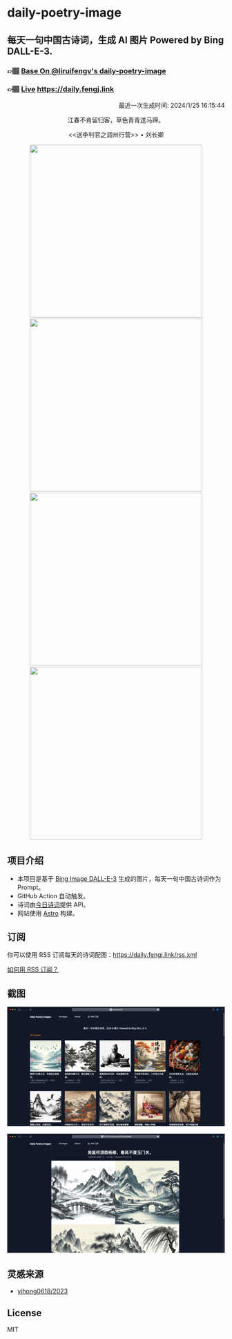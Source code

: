 
# daily-poetry-image

## 每天一句中国古诗词，生成 AI 图片 Powered by Bing DALL-E-3.

### 👉🏽 [Base On @liruifengv's daily-poetry-image](https://github.com/liruifengv/daily-poetry-image)

### 👉🏽 [Live](https://daily.fengj.link) https://daily.fengj.link

<p align="right">
  最近一次生成时间: 2024/1/25 16:15:44
</p>
<p align="center">
江春不肯留归客，草色青青送马蹄。
</p>
<p align="center">
<<送李判官之润州行营>> • 刘长卿
</p>
<p align="center">
<img src="https://tse2.mm.bing.net/th/id/OIG.kedroxvb2f1zGAYhHSHD" height="400" width="400" />
<img src="https://tse3.mm.bing.net/th/id/OIG.96D98YahcoFZGzkqPdIK" height="400" width="400" />
<img src="https://tse1.mm.bing.net/th/id/OIG.w.9mF3hUM02tEhAoskQc" height="400" width="400" />
<img src="https://tse2.mm.bing.net/th/id/OIG.CXWvKWbg192N0DicUNJf" height="400" width="400" />
</p>

## 项目介绍

-   本项目是基于 [Bing Image DALL-E-3](https://www.bing.com/images/create) 生成的图片，每天一句中国古诗词作为 Prompt。
-   GitHub Action 自动触发。
-   诗词由[今日诗词](https://www.jinrishici.com/)提供 API。
-   网站使用 [Astro](https://astro.build) 构建。

## 订阅

你可以使用 RSS 订阅每天的诗词配图：https://daily.fengj.link/rss.xml

[如何用 RSS 订阅？](https://zhuanlan.zhihu.com/p/55026716)

## 截图

![图片列表](./screenshots/Snipaste_2023-12-28_21-00-26.png)

![图片详情](./screenshots/Snipaste_2023-12-28_21-00-53.png)

## 灵感来源

-   [yihong0618/2023](https://github.com/yihong0618/2023)

## License

MIT
